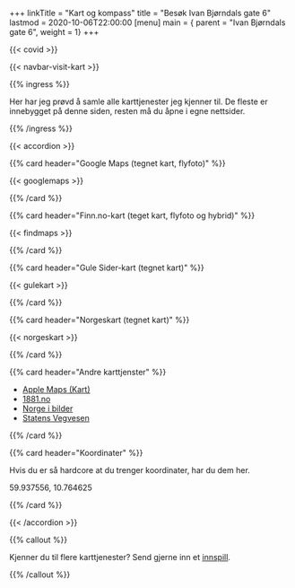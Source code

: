 +++
linkTitle = "Kart og kompass"
title = "Besøk Ivan Bjørndals gate 6"
lastmod = 2020-10-06T22:00:00
[menu]
main = { parent = "Ivan Bjørndals gate 6", weight = 1}
+++

{{< covid >}}

{{< navbar-visit-kart >}}

{{% ingress %}}

Her har jeg prøvd å samle alle karttjenester jeg kjenner til. De fleste er innebygget på denne
siden, resten må du åpne i egne nettsider.

{{% /ingress %}}

{{< accordion >}}

{{% card header="Google Maps (tegnet kart, flyfoto)" %}}

{{< googlemaps >}}

{{% /card %}}

{{% card header="Finn.no-kart (teget kart, flyfoto og hybrid)" %}}

{{< findmaps >}}

{{% /card %}}

{{% card header="Gule Sider-kart (tegnet kart)" %}}

{{< gulekart >}}

{{% /card %}}

{{% card header="Norgeskart (tegnet kart)" %}}

{{< norgeskart >}}

{{% /card %}}

{{% card header="Andre karttjenster" %}}

- [Apple Maps (Kart)](https://maps.apple.com/?address=Ivan%20Bj%C3%B8rndals%20Gate%206,%200472%20Oslo,%20Norge&ll=59.937556,10.764625&q=Avmerket%20posisjon&_ext=EiYpvV6rP273TUAxtQ540OuCJUA5OzTRm5T4TUBBm6nwQRqMJUBQBA==)
- [1881.no](https://kart.1881.no/?lat=59.9375397&lon=10.7646633&z=17&v=0&r=F1410926|&o=&layer=)
- [Norge i bilder](https://norgeibilder.no/?x=263425&y=6652028&level=14&utm=33&projects=&layers=&plannedOmlop=0&plannedGeovekst=0)
- [Statens Vegvesen](https://www.vegvesen.no/trafikkbeta?lat=59.93754&long=10.76466&zoom=15&listView=false)

{{% /card %}}

{{% card header="Koordinater" %}}

Hvis du er så hardcore at du trenger koordinater, har du dem her.

59.937556, 10.764625

{{% /card %}}

{{< /accordion >}}

{{% callout %}}

Kjenner du til flere karttjenester? Send gjerne inn et [innspill](/innspill).

{{% /callout %}}
